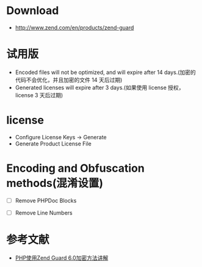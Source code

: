 
# Download
- http://www.zend.com/en/products/zend-guard


# 试用版
- Encoded files will not be optimized, and will expire after 14 days.(加密的代码不会优化，并且加密的文件 14 天后过期)
- Generated licenses will expire after 3 days.(如果使用 license 授权，license 3 天后过期)


# license
- Configure License Keys -> Generate
- Generate Product License File


# Encoding and Obfuscation methods(混淆设置)
- [ ] Remove PHPDoc Blocks
- [ ] Remove Line Numbers


# 参考文献
- [PHP使用Zend Guard 6.0加密方法讲解](http://www.piaoyi.org/php/PHP-Zend-Guard-encode.html)
